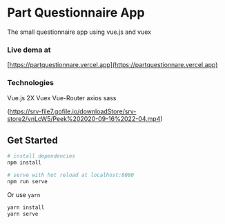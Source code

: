 # Part Questionnaire App

The small questionnaire app using vue.js and vuex

### Live dema at

[https://partquestionnare.vercel.app](https://partquestionnare.vercel.app)

### Technologies

Vue.js 2X
Vuex
Vue-Router
axios
sass

(https://srv-file7.gofile.io/downloadStore/srv-store2/vnLcW5/Peek%202020-09-16%2022-04.mp4)

## Get Started

```bash
# install dependencies
npm install

# serve with hot reload at localhost:8080
npm run serve
```

Or use `yarn`

```bash
yarn install
yarn serve
```
